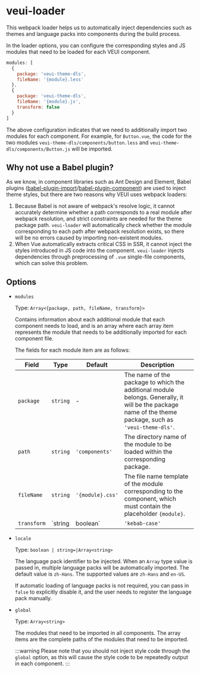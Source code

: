 # veui-loader

This webpack loader helps us to automatically inject dependencies such as themes and language packs into components during the build process.

In the loader options, you can configure the corresponding styles and JS modules that need to be loaded for each VEUI component.

```js
modules: [
  {
    package: 'veui-theme-dls',
    fileName: '{module}.less'
  },
  {
    package: 'veui-theme-dls',
    fileName: '{module}.js',
    transform: false
  }
]
```

The above configuration indicates that we need to additionally import two modules for each component. For example, for `Button.vue`, the code for the two modules `veui-theme-dls/components/button.less` and `veui-theme-dls/components/Button.js` will be imported.

## Why not use a Babel plugin?

As we know, in component libraries such as Ant Design and Element, Babel plugins ([babel-plugin-import](https://github.com/ant-design/babel-plugin-import)/[babel-plugin-component](https://github.com/ElementUI/babel-plugin-component)) are used to inject theme styles, but there are two reasons why VEUI uses webpack loaders:

1. Because Babel is not aware of webpack's resolve logic, it cannot accurately determine whether a path corresponds to a real module after webpack resolution, and strict constraints are needed for the theme package path. `veui-loader` will automatically check whether the module corresponding to each path after webpack resolution exists, so there will be no errors caused by importing non-existent modules.
2. When Vue automatically extracts critical CSS in SSR, it cannot inject the styles introduced in JS code into the component. `veui-loader` injects dependencies through preprocessing of `.vue` single-file components, which can solve this problem.

## Options

* `modules`

  Type: `Array<{package, path, fileName, transform}>`

  Contains information about each additional module that each component needs to load, and is an array where each array item represents the module that needs to be additionally imported for each component file.

  The fields for each module item are as follows:

  | Field | Type | Default | Description |
  | -- | -- | -- | -- |
  | `package` | `string` | - | The name of the package to which the additional module belongs. Generally, it will be the package name of the theme package, such as `'veui-theme-dls'`. |
  | `path` | `string` | `'components'` | The directory name of the module to be loaded within the corresponding package. |
  | `fileName` | `string` | `'{module}.css'` | The file name template of the module corresponding to the component, which must contain the placeholder `{module}`. |
  | `transform` | `string | boolean` | `'kebab-case'` | The conversion rule for the component name. After conversion, it will replace the `{module}` placeholder in `fileName`. If the value is `false`, no conversion will be performed. The available conversion rules are `'kebab-case'`, `'camleCase'`, and `'PascalCase'`. |

* `locale`

  Type: `boolean | string=|Array<string>`

  The language pack identifier to be injected. When an `Array` type value is passed in, multiple language packs will be automatically imported. The default value is `zh-Hans`. The supported values are `zh-Hans` and `en-US`.

  If automatic loading of language packs is not required, you can pass in `false` to explicitly disable it, and the user needs to register the language pack manually.

* `global`

  Type: `Array<string>`

  The modules that need to be imported in all components. The array items are the complete paths of the modules that need to be imported.

  :::warning
  Please note that you should not inject style code through the `global` option, as this will cause the style code to be repeatedly output in each component.
  :::
